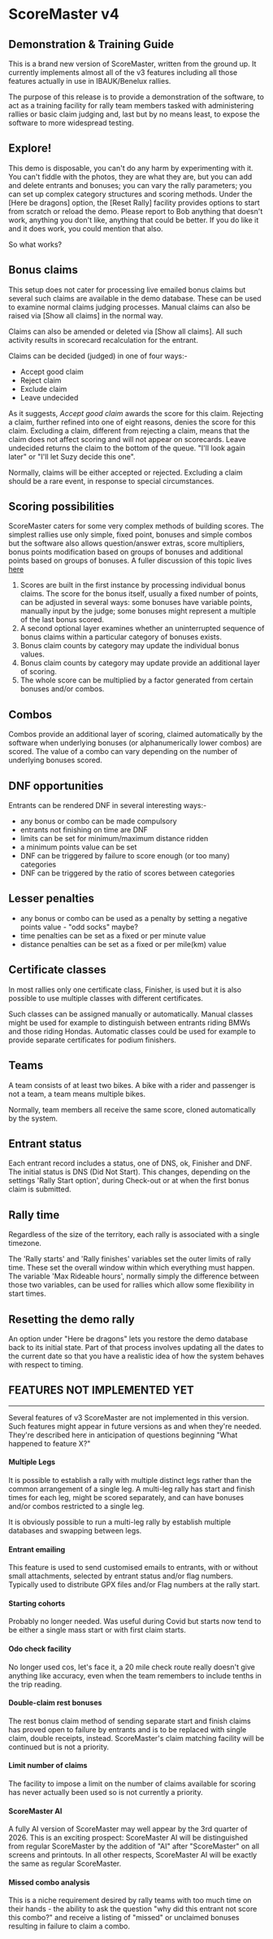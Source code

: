 # ScoreMaster v4

## Demonstration &amp; Training Guide

This is a brand new version of ScoreMaster, written from the ground up. It currently implements almost all of the v3 features including all those features actually in use in IBAUK/Benelux rallies.

The purpose of this release is to provide a demonstration of the software, to act as a training facility for rally team members tasked with administering rallies or basic claim judging and, last but by no means least, to expose the software to more widespread testing.

## Explore!

This demo is disposable, you can't do any harm by experimenting with it. You can't fiddle with the photos, they are what they are, but you can add and delete entrants and bonuses; you can vary the rally parameters; you can set up complex category structures and scoring methods. Under the [Here be dragons] option, the [Reset Rally] facility provides options to start from scratch or reload the demo. Please report to Bob anything that doesn't work, anything you don't like, anything that could be better. If you do like it and it does work, you could mention that also.

So what works?

## Bonus claims

This setup does not cater for processing live emailed bonus claims but several such claims are available in the demo database. These can be used to examine normal claims judging processes. Manual claims can also be raised via [Show all claims] in the normal way.

Claims can also be amended or deleted via [Show all claims]. All such activity results in scorecard recalculation for the entrant.

Claims can be decided (judged) in one of four ways:-

- Accept good claim
- Reject claim
- Exclude claim
- Leave undecided

As it suggests, *Accept good claim* awards the score for this claim.
Rejecting a claim, further refined into one of eight reasons, denies the score for this claim.
Excluding a claim, different from rejecting a claim, means that the claim does not affect scoring and will not appear on scorecards.
Leave undecided returns the claim to the bottom of the queue. "I'll look again later" or "I'll let Suzy decide this one".

Normally, claims will be either accepted or rejected. Excluding a claim should be a rare event, in response to special circumstances.

## Scoring possibilities

ScoreMaster caters for some very complex methods of building scores. The simplest rallies use only simple, fixed point, bonuses and simple combos but the software also allows question/answer extras, score multipliers, bonus points modification based on groups of bonuses and additional points based on groups of bonuses. A fuller discussion of this topic lives [here](https://github.com/ibauk/smdox/blob/main/smethods.md)

1. Scores are built in the first instance by processing individual bonus claims. The score for the bonus itself, usually a fixed number of points, can be adjusted in several ways: some bonuses have variable points, manually input by the judge; some bonuses might represent a multiple of the last bonus scored.
2. A second optional layer examines whether an uninterrupted sequence of bonus claims within a particular category of bonuses exists.
3. Bonus claim counts by category may update the individual bonus values.
4. Bonus claim counts by category may update provide an additional layer of scoring.
5. The whole score can be multiplied by a factor generated from certain bonuses and/or combos.

## Combos

Combos provide an additional layer of scoring, claimed automatically by the software when underlying bonuses (or alphanumerically lower combos) are scored. The value of a combo can vary depending on the number of underlying bonuses scored.

## DNF opportunities

Entrants can be rendered DNF in several interesting ways:-

- any bonus or combo can be made compulsory
- entrants not finishing on time are DNF
- limits can be set for minimum/maximum distance ridden
- a minimum points value can be set
- DNF can be triggered by failure to score enough (or too many) categories
- DNF can be triggered by the ratio of scores between categories

## Lesser penalties

- any bonus or combo can be used as a penalty by setting a negative points value - "odd socks" maybe?
- time penalties can be set as a fixed or per minute value
- distance penalties can be set as a fixed or per mile(km) value

## Certificate classes

In most rallies only one certificate class, Finisher, is used but it is also possible to use multiple classes with different certificates.

Such classes can be assigned manually or automatically. Manual classes might be used for example to distinguish between entrants riding BMWs and those riding Hondas. Automatic classes could be used for example to provide separate certificates for podium finishers.

## Teams

A team consists of at least two bikes. A bike with a rider and passenger is not a team, a team means multiple bikes.

Normally, team members all receive the same score, cloned automatically by the system.

## Entrant status

Each entrant record includes a status, one of DNS, ok, Finisher and DNF. The initial status is DNS (Did Not Start). This changes, depending on the settings 'Rally Start option', during Check-out or at when the first bonus claim is submitted.

## Rally time

Regardless of the size of the territory, each rally is associated with a single timezone.

The 'Rally starts' and 'Rally finishes' variables set the outer limits of rally time. These set the overall window within which everything must happen. The variable 'Max Rideable hours', normally simply the difference between those two variables, can be used for rallies which allow some flexibility in start times.

## Resetting the demo rally

An option under "Here be dragons" lets you  restore the demo database back to its initial state. Part of that process involves updating all the dates to the current date so that you have a realistic idea of how the system behaves with respect to timing.


## FEATURES NOT IMPLEMENTED YET
***

Several features of v3 ScoreMaster are not implemented in this version. Such features might appear in future versions as and when they're needed. They're described here in anticipation of questions beginning "What happened to feature X?"

#### Multiple Legs

It is possible to establish a rally with multiple distinct legs rather than the common arrangement of a single leg. A multi-leg rally has start and finish times for each leg, might be scored separately, and can have bonuses and/or combos restricted to a single leg.

It is obviously possible to run a multi-leg rally by establish multiple databases and swapping between legs.

#### Entrant emailing

This feature is used to send customised emails to entrants, with or without small attachments, selected by entrant status and/or flag numbers. Typically used to distribute GPX files and/or Flag numbers at the rally start.

#### Starting cohorts

Probably no longer needed. Was useful during Covid but starts now tend to be either a single mass start or with first claim starts.

#### Odo check facility

No longer used cos, let's face it, a 20 mile check route really doesn't give anything like accuracy, even when the team remembers to include tenths in the trip reading.

#### Double-claim rest bonuses

The rest bonus claim method of sending separate start and finish claims has proved open to failure by entrants and is to be replaced with single claim, double receipts, instead. ScoreMaster's claim matching facility will be continued but is not a priority.

#### Limit number of claims

The facility to impose a limit on the number of claims available for scoring has never actually been used so is not currently a priority.

#### ScoreMaster AI

A fully AI version of ScoreMaster may well appear by the 3rd quarter of 2026. This is an exciting prospect: ScoreMaster AI will be distinguished from regular ScoreMaster by the addition of "AI" after "ScoreMaster" on all screens and printouts. In all other respects, ScoreMaster AI will be exactly the same as regular ScoreMaster.


#### Missed combo analysis

This is a niche requirement desired by rally teams with too much time on their hands - the ability to ask the question "why did this entrant not score this combo?" and receive a listing of "missed" or unclaimed bonuses resulting in failure to claim a combo.

